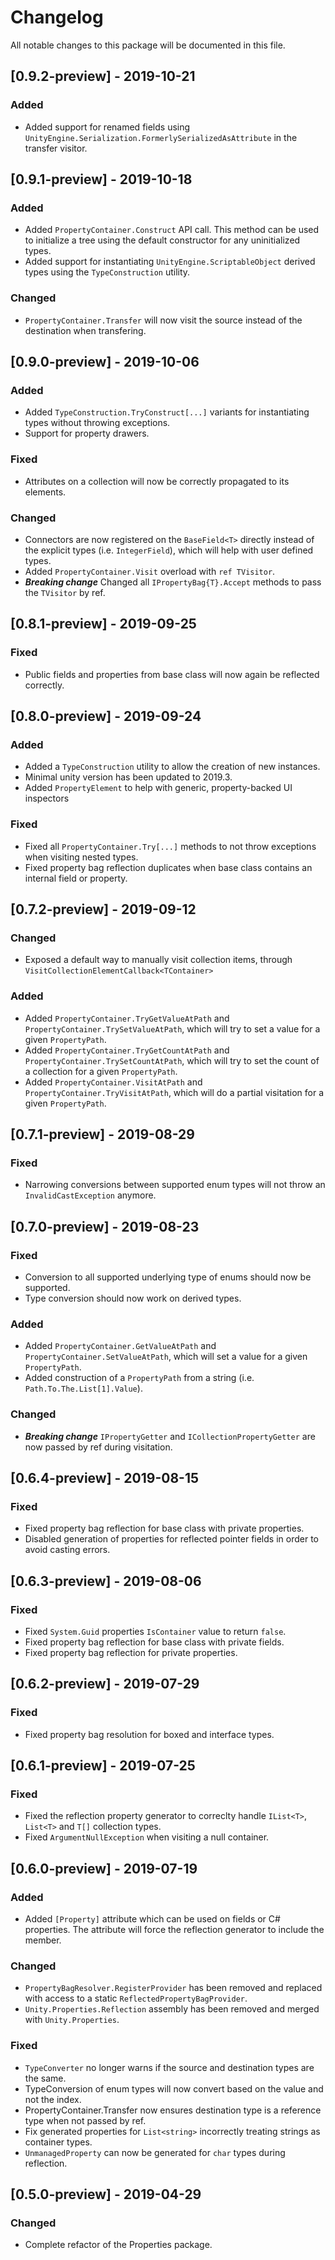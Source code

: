 # Changelog
All notable changes to this package will be documented in this file.

## [0.9.2-preview] - 2019-10-21
### Added
* Added support for renamed fields using `UnityEngine.Serialization.FormerlySerializedAsAttribute` in the transfer visitor.

## [0.9.1-preview] - 2019-10-18
### Added
* Added `PropertyContainer.Construct` API call. This method can be used to initialize a tree using the default constructor for any uninitialized types.
* Added support for instantiating `UnityEngine.ScriptableObject` derived types using the `TypeConstruction` utility.

### Changed
* `PropertyContainer.Transfer` will now visit the source instead of the destination when transfering.

## [0.9.0-preview] - 2019-10-06
### Added
* Added `TypeConstruction.TryConstruct[...]` variants for instantiating types without throwing exceptions.
* Support for property drawers.

### Fixed
* Attributes on a collection will now be correctly propagated to its elements.

### Changed
* Connectors are now registered on the `BaseField<T>` directly instead of the explicit types (i.e. `IntegerField`), which will help with user defined types.
* Added `PropertyContainer.Visit` overload with `ref TVisitor`.
* ***Breaking change*** Changed all `IPropertyBag{T}.Accept` methods to pass the `TVisitor` by ref.

## [0.8.1-preview] - 2019-09-25
### Fixed
* Public fields and properties from base class will now again be reflected correctly.

## [0.8.0-preview] - 2019-09-24
### Added
* Added a `TypeConstruction` utility to allow the creation of new instances.
* Minimal unity version has been updated to 2019.3.
* Added `PropertyElement` to help with generic, property-backed UI inspectors

### Fixed
* Fixed all `PropertyContainer.Try[...]` methods to not throw exceptions when visiting nested types.
* Fixed property bag reflection duplicates when base class contains an internal field or property.

## [0.7.2-preview] - 2019-09-12
### Changed
* Exposed a default way to manually visit collection items, through `VisitCollectionElementCallback<TContainer>`

### Added
* Added `PropertyContainer.TryGetValueAtPath` and `PropertyContainer.TrySetValueAtPath`, which will try to set a value for a given `PropertyPath`.
* Added `PropertyContainer.TryGetCountAtPath` and `PropertyContainer.TrySetCountAtPath`, which will try to set the count of a collection for a given `PropertyPath`.
* Added `PropertyContainer.VisitAtPath` and `PropertyContainer.TryVisitAtPath`, which will do a partial visitation for a given `PropertyPath`.

## [0.7.1-preview] - 2019-08-29
### Fixed
* Narrowing conversions between supported enum types will not throw an `InvalidCastException` anymore. 

## [0.7.0-preview] - 2019-08-23
### Fixed
* Conversion to all supported underlying type of enums should now be supported.
* Type conversion should now work on derived types.

### Added
* Added `PropertyContainer.GetValueAtPath` and `PropertyContainer.SetValueAtPath`, which will set a value for a given `PropertyPath`.
* Added construction of a `PropertyPath` from a string (i.e. `Path.To.The.List[1].Value`).

### Changed
* ***Breaking change*** `IPropertyGetter` and `ICollectionPropertyGetter` are now passed by ref during visitation.

## [0.6.4-preview] - 2019-08-15

### Fixed
* Fixed property bag reflection for base class with private properties.
* Disabled generation of properties for reflected pointer fields in order to avoid casting errors.

## [0.6.3-preview] - 2019-08-06

### Fixed
* Fixed `System.Guid` properties `IsContainer` value to return `false`.
* Fixed property bag reflection for base class with private fields.
* Fixed property bag reflection for private properties.

## [0.6.2-preview] - 2019-07-29

### Fixed
* Fixed property bag resolution for boxed and interface types.

## [0.6.1-preview] - 2019-07-25

### Fixed
* Fixed the reflection property generator to correclty handle `IList<T>`, `List<T>` and `T[]` collection types.
* Fixed `ArgumentNullException` when visiting a null container.

## [0.6.0-preview] - 2019-07-19

### Added
* Added `[Property]` attribute which can be used on fields or C# properties. The attribute will force the reflection generator to include the member.

### Changed
* `PropertyBagResolver.RegisterProvider` has been removed and replaced with access to a static `ReflectedPropertyBagProvider`.
* `Unity.Properties.Reflection` assembly has been removed and merged with `Unity.Properties`.

### Fixed
* `TypeConverter` no longer warns if the source and destination types are the same.
* TypeConversion of enum types will now convert based on the value and not the index.
* PropertyContainer.Transfer now ensures destination type is a reference type when not passed by ref.
* Fix generated properties for `List<string>` incorrectly treating strings as container types.
* `UnmanagedProperty` can now be generated for `char` types during reflection.

## [0.5.0-preview] - 2019-04-29

### Changed
* Complete refactor of the Properties package.

<!-- Template for version sections
## [0.0.0-preview.0]

### New Features


### Upgrade guide


### Changes


### Fixes
-->
